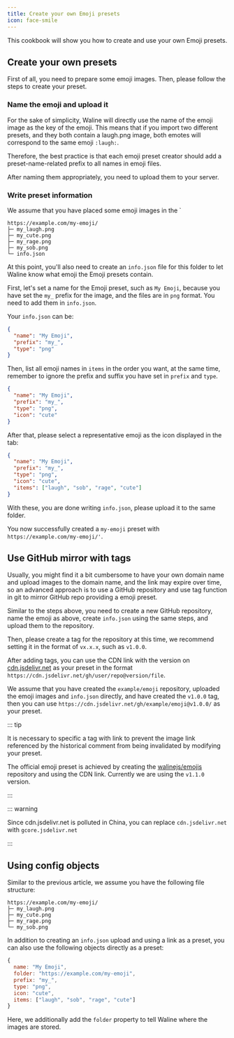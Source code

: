 ```yaml
---
title: Create your own Emoji presets
icon: face-smile
---
```


This cookbook will show you how to create and use your own Emoji presets.

<!-- more -->

## Create your own presets

First of all, you need to prepare some emoji images. Then, please follow the steps to create your preset.

### Name the emoji and upload it

For the sake of simplicity, Waline will directly use the name of the emoji image as the key of the emoji. This means that if you import two different presets, and they both contain a laugh.png image, both emotes will correspond to the same emoji `:laugh:`.

Therefore, the best practice is that each emoji preset creator should add a preset-name-related prefix to all names in emoji files.

After naming them appropriately, you need to upload them to your server.

### Write preset information

We assume that you have placed some emoji images in the `

```
https://example.com/my-emoji/
├─ my_laugh.png
├─ my_cute.png
├─ my_rage.png
├─ my_sob.png
└─ info.json
```

At this point, you'll also need to create an `info.json` file for this folder to let Waline know what emoji the Emoji presets contain.

First, let's set a name for the Emoji preset, such as `My Emoji`, because you have set the `my_` prefix for the image, and the files are in `png` format. You need to add them in `info.json`.

Your `info.json` can be:

```json
{
  "name": "My Emoji",
  "prefix": "my_",
  "type": "png"
}
```

Then, list all emoji names in `items` in the order you want, at the same time, remember to ignore the prefix and suffix you have set in `prefix` and `type`.

```json
{
  "name": "My Emoji",
  "prefix": "my_",
  "type": "png",
  "icon": "cute"
}
```

After that, please select a representative emoji as the icon displayed in the tab:

```json
{
  "name": "My Emoji",
  "prefix": "my_",
  "type": "png",
  "icon": "cute",
  "items": ["laugh", "sob", "rage", "cute"]
}
```

With these, you are done writing `info.json`, please upload it to the same folder.

You now successfully created a `my-emoji` preset with `https://example.com/my-emoji/'`.

## Use GitHub mirror with tags

Usually, you might find it a bit cumbersome to have your own domain name and upload images to the domain name, and the link may expire over time, so an advanced approach is to use a GitHub repository and use tag function in git to mirror GitHub repo providing a emoji preset.

Similar to the steps above, you need to create a new GitHub repository, name the emoji as above, create `info.json` using the same steps, and upload them to the repository.

Then, please create a tag for the repository at this time, we recommend setting it in the format of `vx.x.x`, such as `v1.0.0`.

After adding tags, you can use the CDN link with the version on [cdn.jsdelivr.net](https://www.jsdelivr.com/) as your preset in the format `https://cdn.jsdelivr.net/gh/user/repo@version/file`.

We assume that you have created the `example/emoji` repository, uploaded the emoji images and `info.json` directly, and have created the `v1.0.0` tag, then you can use `https://cdn.jsdelivr.net/gh/example/emoji@v1.0.0/` as your preset.

::: tip

It is necessary to specific a tag with link to prevent the image link referenced by the historical comment from being invalidated by modifying your preset.

The official emoji preset is achieved by creating the [walinejs/emojis](https://github.com/walinejs/emojis) repository and using the CDN link. Currently we are using the `v1.1.0` version.

:::

::: warning

Since cdn.jsdelivr.net is polluted in China, you can replace `cdn.jsdelivr.net` with `gcore.jsdelivr.net`

:::

## Using config objects

Similar to the previous article, we assume you have the following file structure:

```
https://example.com/my-emoji/
├─ my_laugh.png
├─ my_cute.png
├─ my_rage.png
└─ my_sob.png
```

In addition to creating an `info.json` upload and using a link as a preset, you can also use the following objects directly as a preset:

```js
{
  name: "My Emoji",
  folder: "https://example.com/my-emoji",
  prefix: "my_",
  type: "png",
  icon: "cute",
  items: ["laugh", "sob", "rage", "cute"]
}
```

Here, we additionally add the `folder` property to tell Waline where the images are stored.
